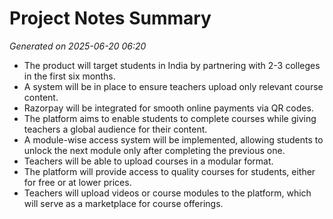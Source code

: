 # Project Notes Summary

*Generated on 2025-06-20 06:20*

- The product will target students in India by partnering with 2-3 colleges in the first six months.
- A system will be in place to ensure teachers upload only relevant course content.
- Razorpay will be integrated for smooth online payments via QR codes.
- The platform aims to enable students to complete courses while giving teachers a global audience for their content.
- A module-wise access system will be implemented, allowing students to unlock the next module only after completing the previous one.
- Teachers will be able to upload courses in a modular format.
- The platform will provide access to quality courses for students, either for free or at lower prices.
- Teachers will upload videos or course modules to the platform, which will serve as a marketplace for course offerings.